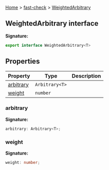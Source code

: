 [Home](/) &gt; [fast-check](../fast-check.md) &gt; [WeightedArbitrary](WeightedArbitrary.md)

## WeightedArbitrary interface


<b>Signature:</b>

```typescript
export interface WeightedArbitrary<T> 
```

## Properties

|  Property | Type | Description |
|  --- | --- | --- |
|  [arbitrary](WeightedArbitrary.md#arbitrary) | <code>Arbitrary&lt;T&gt;</code> |  |
|  [weight](WeightedArbitrary.md#weight) | <code>number</code> |  |

### arbitrary

<b>Signature:</b>

```typescript
arbitrary: Arbitrary<T>;
```

### weight

<b>Signature:</b>

```typescript
weight: number;
```
